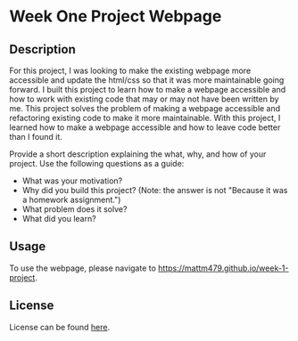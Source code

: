 # Week One Project Webpage

## Description

For this project, I was looking to make the existing webpage more accessible and update the html/css so that it was more maintainable going forward.
I built this project to learn how to make a webpage accessible and how to work with existing code that may or may not have been written by me.
This project solves the problem of making a webpage accessible and refactoring existing code to make it more maintainable.
With this project, I learned how to make a webpage accessible and how to leave code better than I found it.

Provide a short description explaining the what, why, and how of your project. Use the following questions as a guide:

- What was your motivation?
- Why did you build this project? (Note: the answer is not "Because it was a homework assignment.")
- What problem does it solve?
- What did you learn?

## Usage

To use the webpage, please navigate to https://mattm479.github.io/week-1-project.

## License

License can be found [here](LICENSE).
